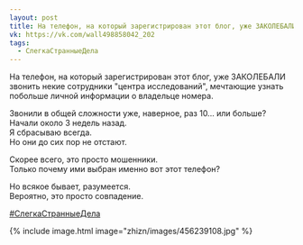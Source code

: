 ```yaml
---
layout: post
title: На телефон, на который зарегистрирован этот блог, уже ЗАКОЛЕБАЛИ звонить...
vk: https://vk.com/wall498858042_202
tags:
  - СлегкаСтранныеДела
---
```

На телефон, на который зарегистрирован этот блог, уже ЗАКОЛЕБАЛИ звонить некие сотрудники "центра исследований", мечтающие узнать побольше личной информации о владельце номера.

Звонили в общей сложности уже, наверное, раз 10... или больше? <br>
Начали около 3 недель назад. <br>
Я сбрасываю всегда.<br>
Но они до сих пор не отстают.

Скорее всего, это просто мошенники. <br>
Только почему ими выбран именно вот этот телефон? 

Но всякое бывает, разумеется. <br>
Вероятно, это просто совпадение.

[#СлегкаСтранныеДела](poisk.html#СлегкаСтранныеДела)

{% include image.html image="zhizn/images/456239108.jpg" %}